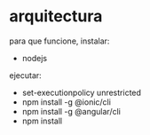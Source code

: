 # arquitectura

para que funcione, instalar:

- nodejs

ejecutar:
- set-executionpolicy unrestricted
- npm install -g @ionic/cli
- npm install -g @angular/cli
- npm install
  
